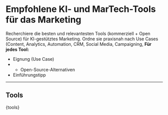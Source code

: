 # Empfohlene KI- und MarTech-Tools für das Marketing

Recherchiere die besten und relevantesten Tools (kommerziell + Open Source) für KI-gestütztes Marketing. Ordne sie praxisnah nach Use Cases (Content, Analytics, Automation, CRM, Social Media, Campaigning, 
**Für jedes Tool:**
- Eignung (Use Case)
- - Open-Source-Alternativen
- Einführungstipp

---

## Tools

{tools}